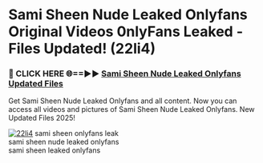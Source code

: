 # Sami Sheen Nude Leaked Onlyfans Original Videos 0nlyFans Leaked - Files Updated! (22li4)

<h3>🔴 CLICK HERE 🌐==►► <a href="https://tinyurl.com/2wckxsce" rel="nofollow">Sami Sheen Nude Leaked Onlyfans Updated Files</a></h3>

Get Sami Sheen Nude Leaked Onlyfans and all content. Now you can access all videos and pictures of Sami Sheen Nude Leaked Onlyfans. New Updated Files 2025!

[![22li4](https://i.imgur.com/AFduVYN.gif)](https://tinyurl.com/2wckxsce)
sami sheen onlyfans leak<br>
sami sheen nude leaked onlyfans<br>
sami sheen leaked onlyfans